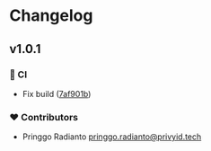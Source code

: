 # Changelog


## v1.0.1


### 🤖 CI

- Fix build ([7af901b](https://github.com/radyakaze/nuxt-dompurify/commit/7af901b))

### ❤️ Contributors

- Pringgo Radianto <pringgo.radianto@privyid.tech>


